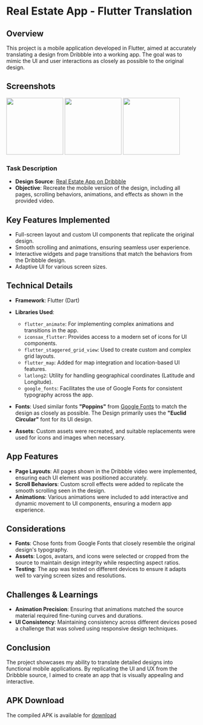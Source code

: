 # Real Estate App - Flutter Translation

## Overview
This project is a mobile application developed in Flutter, aimed at accurately translating a design from Dribbble into a working app. The goal was to mimic the UI and user interactions as closely as possible to the original design.

## Screenshots
<img src="https://github.com/habeex/Real-Estate-App/blob/main/assets/screens.gif" width="150"/> <img src="https://github.com/user-attachments/assets/be14511f-5f41-42c4-b33a-4251cc3069f5" width="150"/> <img src="https://github.com/user-attachments/assets/49aedd85-a7f9-42bb-ae32-153105b10093" width="150"/> 

### Task Description
- **Design Source**: [Real Estate App on Dribbble](https://dribbble.com/shots/23780608-Real-Estate-App)
- **Objective**: Recreate the mobile version of the design, including all pages, scrolling behaviors, animations, and effects as shown in the provided video.

## Key Features Implemented
- Full-screen layout and custom UI components that replicate the original design.
- Smooth scrolling and animations, ensuring seamless user experience.
- Interactive widgets and page transitions that match the behaviors from the Dribbble design.
- Adaptive UI for various screen sizes.

## Technical Details
- **Framework**: Flutter (Dart)
- **Libraries Used**:
    - `flutter_animate`: For implementing complex animations and transitions in the app.
    - `iconsax_flutter`: Provides access to a modern set of icons for UI components.
    - `flutter_staggered_grid_view`: Used to create custom and complex grid layouts.
    - `flutter_map`: Added for map integration and location-based UI features.
    - `latlong2`: Utility for handling geographical coordinates (Latitude and Longitude).
    - `google_fonts`: Facilitates the use of Google Fonts for consistent typography across the app.

- **Fonts**: Used similar fonts **"Poppins"** from [Google Fonts](https://fonts.google.com) to match the design as closely as possible. The Design primarily uses the **"Euclid Circular"** font for its UI design.
- **Assets**: Custom assets were recreated, and suitable replacements were used for icons and images when necessary.

## App Features
- **Page Layouts**: All pages shown in the Dribbble video were implemented, ensuring each UI element was positioned accurately.
- **Scroll Behaviors**: Custom scroll effects were added to replicate the smooth scrolling seen in the design.
- **Animations**: Various animations were included to add interactive and dynamic movement to UI components, ensuring a modern app experience.

## Considerations
- **Fonts**: Chose fonts from Google Fonts that closely resemble the original design's typography.
- **Assets**: Logos, avatars, and icons were selected or cropped from the source to maintain design integrity while respecting aspect ratios.
- **Testing**: The app was tested on different devices to ensure it adapts well to varying screen sizes and resolutions.

## Challenges & Learnings
- **Animation Precision**: Ensuring that animations matched the source material required fine-tuning curves and durations.
- **UI Consistency**: Maintaining consistency across different devices posed a challenge that was solved using responsive design techniques.

## Conclusion
The project showcases my ability to translate detailed designs into functional mobile applications. By replicating the UI and UX from the Dribbble source, I aimed to create an app that is visually appealing and interactive.

## APK Download
The compiled APK is available for [download](https://github.com/habeex/Real-Estate-App/blob/main/apk/app-release.apk)
